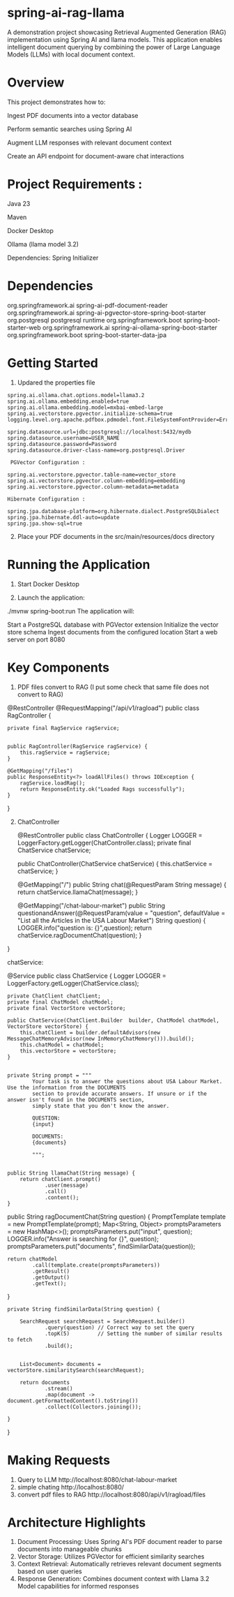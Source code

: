 # spring-ai-rag-llama

A demonstration project showcasing Retrieval Augmented Generation (RAG) implementation using Spring AI and llama models. This application enables intelligent document querying by combining the power of Large Language Models (LLMs) with local document context.

# Overview

This project demonstrates how to:

Ingest PDF documents into a vector database

Perform semantic searches using Spring AI

Augment LLM responses with relevant document context

Create an API endpoint for document-aware chat interactions

#  Project Requirements :

Java 23

Maven

Docker Desktop

Ollama (llama model 3.2)

Dependencies: Spring Initializer


#  Dependencies
   <dependency>
		<groupId>org.springframework.ai</groupId>
		<artifactId>spring-ai-pdf-document-reader</artifactId>
	</dependency>
	<dependency>
		<groupId>org.springframework.ai</groupId>
		<artifactId>spring-ai-pgvector-store-spring-boot-starter</artifactId>
	</dependency>
   	<dependency>
		<groupId>org.postgresql</groupId>
		<artifactId>postgresql</artifactId>
		<scope>runtime</scope>
	</dependency>
        <dependency>
		<groupId>org.springframework.boot</groupId>
		<artifactId>spring-boot-starter-web</artifactId>
	</dependency>
	<dependency>
		<groupId>org.springframework.ai</groupId>
		<artifactId>spring-ai-ollama-spring-boot-starter</artifactId>
	</dependency>
	<dependency>
		<groupId>org.springframework.boot</groupId>
		<artifactId>spring-boot-starter-data-jpa</artifactId>
	</dependency>

  #  Getting Started
   1. Updared the properties file
      
  	spring.ai.ollama.chat.options.model=llama3.2
	spring.ai.ollama.embedding.enabled=true
	spring.ai.ollama.embedding.model=mxbai-embed-large
	spring.ai.vectorstore.pgvector.initialize-schema=true
	logging.level.org.apache.pdfbox.pdmodel.font.FileSystemFontProvider=Error

	spring.datasource.url=jdbc:postgresql://localhost:5432/mydb
	spring.datasource.username=USER_NAME	
	spring.datasource.password=Password
	spring.datasource.driver-class-name=org.postgresql.Driver

	 PGVector Configuration :
  
	spring.ai.vectorstore.pgvector.table-name=vector_store
	spring.ai.vectorstore.pgvector.column-embedding=embedding
	spring.ai.vectorstore.pgvector.column-metadata=metadata

	Hibernate Configuration :
 
	spring.jpa.database-platform=org.hibernate.dialect.PostgreSQLDialect
	spring.jpa.hibernate.ddl-auto=update
	spring.jpa.show-sql=true

 2. Place your PDF documents in the src/main/resources/docs directory

#  Running the Application 
1. Start Docker Desktop

2. Launch the application:

./mvnw spring-boot:run
The application will:

Start a PostgreSQL database with PGVector extension
Initialize the vector store schema
Ingest documents from the configured location
Start a web server on port 8080

#  Key Components 
1. PDF files convert to RAG (I put some check that same file does not convert to RAG)
   
@RestController
@RequestMapping("/api/v1/ragload")
public class RagController {

    private final RagService ragService;


    public RagController(RagService ragService) {
        this.ragService = ragService;
    }

    @GetMapping("/files")
    public ResponseEntity<?> loadAllFiles() throws IOException {
        ragService.loadRag();
        return ResponseEntity.ok("Loaded Rags successfully");
    }
}

2. ChatController

   @RestController
public class ChatController {
    Logger LOGGER = LoggerFactory.getLogger(ChatController.class);
    private final ChatService chatService;

    public ChatController(ChatService chatService) {
        this.chatService = chatService;
    }

    @GetMapping("/")
    public String chat(@RequestParam String message) {
        return chatService.llamaChat(message);
    }


    @GetMapping("/chat-labour-market")
    public String questionandAnswer(@RequestParam(value = "question",
            defaultValue = "List all the Articles in the USA Labour Market")
                                    String question) {
        LOGGER.info("question is: {}",question);
        return chatService.ragDocumentChat(question);
    }


}

chatService:

@Service
public class ChatService {
    Logger LOGGER = LoggerFactory.getLogger(ChatService.class);

    private ChatClient chatClient;
    private final ChatModel chatModel;
    private final VectorStore vectorStore;

    public ChatService(ChatClient.Builder  builder, ChatModel chatModel, VectorStore vectorStore) {
        this.chatClient = builder.defaultAdvisors(new MessageChatMemoryAdvisor(new InMemoryChatMemory())).build();
        this.chatModel = chatModel;
        this.vectorStore = vectorStore;
    }


    private String prompt = """
            Your task is to answer the questions about USA Labour Market. Use the information from the DOCUMENTS
            section to provide accurate answers. If unsure or if the answer isn't found in the DOCUMENTS section, 
            simply state that you don't know the answer.
                        
            QUESTION:
            {input}
                        
            DOCUMENTS:
            {documents}
                        
            """;


    public String llamaChat(String message) {
        return chatClient.prompt()
                .user(message)
                .call()
                .content();
    }

public String ragDocumentChat(String question) {
    PromptTemplate template
            = new PromptTemplate(prompt);
    Map<String, Object> promptsParameters = new HashMap<>();
    promptsParameters.put("input", question);
    LOGGER.info("Answer is searching for {}", question);
    promptsParameters.put("documents", findSimilarData(question));

    return chatModel
            .call(template.create(promptsParameters))
            .getResult()
            .getOutput()
            .getText();
}

    private String findSimilarData(String question) {

        SearchRequest searchRequest = SearchRequest.builder()
                .query(question) // Correct way to set the query
                .topK(5)         // Setting the number of similar results to fetch
                .build();


        List<Document> documents = vectorStore.similaritySearch(searchRequest);

        return documents
                .stream()
                .map(document -> document.getFormattedContent().toString())
                .collect(Collectors.joining());

    }
}

#  Making Requests
1. Query to LLM
http://localhost:8080/chat-labour-market
2. simple chating
   http://localhost:8080/
3. convert pdf files to RAG
http://localhost:8080/api/v1/ragload/files

#  Architecture Highlights
1. Document Processing: Uses Spring AI's PDF document reader to parse documents into manageable chunks
2. Vector Storage: Utilizes PGVector for efficient similarity searches
3. Context Retrieval: Automatically retrieves relevant document segments based on user queries
4. Response Generation: Combines document context with Llama 3.2 Model capabilities for informed responses




  
